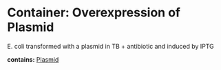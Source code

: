 # Container: Overexpression of Plasmid

E. coli transformed with a plasmid in TB + antibiotic and induced by IPTG

  **contains:** <a href='#' onclick='easy_select("Sample Types", "Plasmid")'>Plasmid</a>

